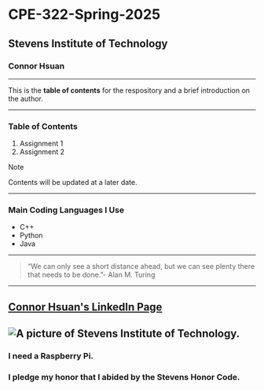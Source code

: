 # CPE-322-Spring-2025
## Stevens Institute of Technology
### Connor Hsuan
---
This is the **table of contents** for the respository and a brief introduction on the author.

---
### Table of Contents
1. Assignment 1
2. Assignment 2
> [!Note]
> Contents will be updated at a later date.
---
### Main Coding Languages I Use
* C++
* Python
* Java
---
> “We can only see a short distance ahead, but we can see plenty there that needs to be done.”- Alan M. Turing
---
[Connor Hsuan's LinkedIn Page](https://www.linkedin.com/in/connor-hsuan-3665002b2/)
---
![A picture of Stevens Institute of Technology.](https://encrypted-tbn0.gstatic.com/images?q=tbn:ANd9GcQVbjptG__e2qKoVyTC5ykZDx9GKegJ-AFRGA&s)
---
### I need a Raspberry Pi.
### I pledge my honor that I abided by the Stevens Honor Code.
